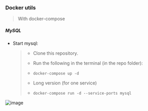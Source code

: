 ### Docker utils
> With docker-compose

##### MySQL
- Start mysql: 
    > - Clone this repository.
    > - Run the following in the terminal (in the repo folder): 
    > - `docker-compose up -d`
    > 
    > - Long version (for one service)
    > 
    > - `docker-compose run -d --service-ports mysql`


![image](https://w7.pngwing.com/pngs/438/430/png-transparent-creative-dog-dog-s-cartoon-dog-cartoon-puppy-pet-cute-dog-thumbnail.png)
